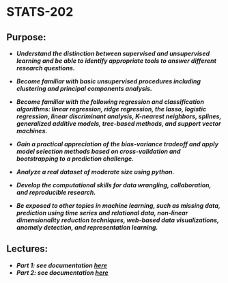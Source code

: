 # STATS-202

## Purpose:

  * ***Understand the distinction between supervised and unsupervised learning and be able to identify appropriate tools to answer different research questions.***

   * ***Become familiar with basic unsupervised procedures including clustering and principal components analysis.***

   * ***Become familiar with the following regression and classification algorithms: linear regression, ridge regression, the lasso, logistic regression, linear discriminant analysis, K-nearest neighbors, splines, generalized additive models, tree-based methods, and support vector machines.***

   * ***Gain a practical appreciation of the bias-variance tradeoff and apply model selection methods based on cross-validation and bootstrapping to a prediction challenge.***

   * ***Analyze a real dataset of moderate size using python.***

   * ***Develop the computational skills for data wrangling, collaboration, and reproducible research.***

   * ***Be exposed to other topics in machine learning, such as missing data, prediction using time series and relational data, non-linear dimensionality reduction techniques, web-based data visualizations, anomaly detection, and representation learning.***
   
 
## Lectures:
    
   * ***Part 1: see documentation [here](lectures/lecture1.md)***
   * ***Part 2: see documentation [here](lectures/lecture2.md)***
